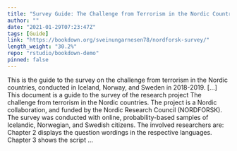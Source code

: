 ```yaml
---
title: "Survey Guide: The Challenge from Terrorism in the Nordic Countries"
author: ""
date: "2021-01-29T07:23:47Z"
tags: [Guide]
link: "https://bookdown.org/sveinungarnesen78/nordforsk-survey/"
length_weight: "30.2%"
repo: "rstudio/bookdown-demo"
pinned: false
---
```


This is the guide to the survey on the challenge from terrorism in the Nordic countries, conducted in Iceland, Norway, and Sweden in 2018-2019. [...] This document is a guide to the survey of the research project The challenge from terrorism in the Nordic countries. The project is a Nordic collaboration, and funded by the Nordic Research Council (NORDFORSK). The survey was conducted with online, probability-based samples of Icelandic, Norwegian, and Swedish citizens. The involved researchers are: Chapter 2 displays the question wordings in the respective languages. Chapter 3 shows the script ...
